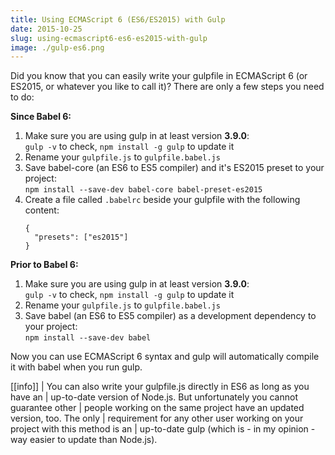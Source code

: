 ```yaml
---
title: Using ECMAScript 6 (ES6/ES2015) with Gulp
date: 2015-10-25
slug: using-ecmascript6-es6-es2015-with-gulp
image: ./gulp-es6.png
---
```


Did you know that you can easily write your gulpfile in ECMAScript 6 (or ES2015,
or whatever you like to call it)? There are only a few steps you need to do:

**Since Babel 6:**

1. Make sure you are using gulp in at least version **3.9.0**:<br>
   `gulp -v` to check, `npm install -g gulp` to update it
2. Rename your `gulpfile.js` to `gulpfile.babel.js`
3. Save babel-core (an ES6 to ES5 compiler) and it's ES2015 preset to your project:<br>
   `npm install --save-dev babel-core babel-preset-es2015`
4. Create a file called `.babelrc` beside your gulpfile with the following content:
   ```
   {
     "presets": ["es2015"]
   }
   ```

**Prior to Babel 6:**

1. Make sure you are using gulp in at least version **3.9.0**:<br>
   `gulp -v` to check, `npm install -g gulp` to update it
2. Rename your `gulpfile.js` to `gulpfile.babel.js`
3. Save babel (an ES6 to ES5 compiler) as a development dependency to your project:<br>
   `npm install --save-dev babel`

Now you can use ECMAScript 6 syntax and gulp will automatically compile it with
babel when you run gulp.

[[info]]
| You can also write your gulpfile.js directly in ES6 as long as you have an
| up-to-date version of Node.js. But unfortunately you cannot guarantee other
| people working on the same project have an updated version, too. The only
| requirement for any other user working on your project with this method is an
| up-to-date gulp (which is - in my opinion - way easier to update than Node.js).
